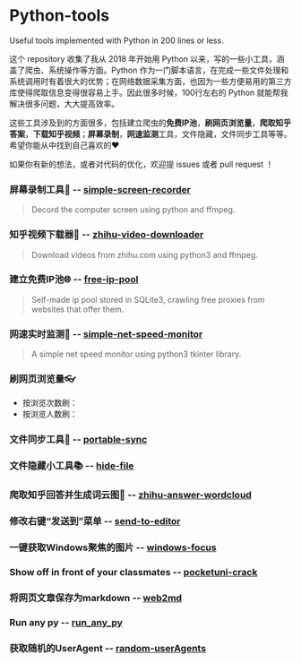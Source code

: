 # Python-tools
Useful tools implemented with Python in 200 lines or less.

这个 repository 收集了我从 2018 年开始用 Python 以来，写的一些小工具，涵盖了爬虫、系统操作等方面。Python 作为一门脚本语言，在完成一些文件处理和系统调用时有着很大的优势；在网络数据采集方面，也因为一些方便易用的第三方库使得爬取信息变得很容易上手。因此很多时候，100行左右的 Python 就能帮我解决很多问题，大大提高效率。

这些工具涉及到的方面很多，包括建立爬虫的**免费IP池**，**刷网页浏览量**，**爬取知乎答案**，**下载知乎视频**；**屏幕录制**，**网速监测**工具，文件隐藏，文件同步工具等等。希望你能从中找到自己喜欢的:heart:

如果你有新的想法，或者对代码的优化，欢迎提 issues 或者 pull request ！

### 屏幕录制工具:movie_camera: -- [simple-screen-recorder](simple_screen_recorder.py)

> Decord the computer screen using python and ffmpeg.

### 知乎视频下载器:beginner: -- [zhihu-video-downloader](zhihu_video_downloader.py)

> Download videos from zhihu.com using python3 and ffmpeg.

### 建立免费IP池:globe_with_meridians: -- [free-ip-pool](free_ip_pool.py)

> Self-made ip pool stored in SQLite3, crawling free proxies from websites that offer them.

### 网速实时监测:satellite: -- [simple-net-speed-monitor](simple_net_speed_monitor.py)

> A simple net speed monitor using python3 tkinter library.

### 刷网页浏览量:eyeglasses:

- 按浏览次数刷：
- 按浏览人数刷：

### 文件同步工具:file_folder: -- [portable-sync](portable_sync.py)

### 文件隐藏小工具:books: -- [hide-file](hide_file.py)

### 爬取知乎回答并生成词云图:book: -- [zhihu-answer-wordcloud](zhihu_answer_wordcloud.py)

### 修改右键“发送到”菜单 -- [send-to-editor](send_to_editor.py)

### 一键获取Windows聚焦的图片 -- [windows-focus](windows_focus.py)

### Show off in front of your classmates -- [pocketuni-crack](pocketuni_crack.zip)

### 将网页文章保存为markdown -- [web2md](web2md.py)

### Run any py -- [run_any_py](run_any_py.py)

### 获取随机的UserAgent -- [random-userAgents](random_userAgents.py)